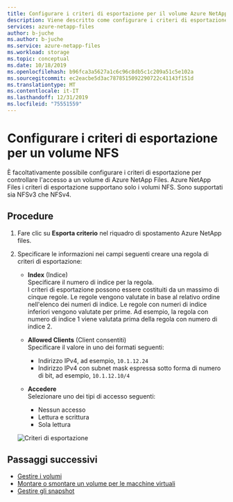 ```yaml
---
title: Configurare i criteri di esportazione per il volume Azure NetApp Files NFS
description: Viene descritto come configurare i criteri di esportazione per controllare l'accesso a un volume NFS utilizzando Azure NetApp Files
services: azure-netapp-files
author: b-juche
ms.author: b-juche
ms.service: azure-netapp-files
ms.workload: storage
ms.topic: conceptual
ms.date: 10/18/2019
ms.openlocfilehash: b96fca3a5627a1c6c96c8db5c1c209a51c5e102a
ms.sourcegitcommit: ec2eacbe5d3ac7878515092290722c41143f151d
ms.translationtype: MT
ms.contentlocale: it-IT
ms.lasthandoff: 12/31/2019
ms.locfileid: "75551559"
---
```

# <a name="configure-export-policy-for-an-nfs-volume"></a>Configurare i criteri di esportazione per un volume NFS

È facoltativamente possibile configurare i criteri di esportazione per controllare l'accesso a un volume di Azure NetApp Files. Azure NetApp Files i criteri di esportazione supportano solo i volumi NFS.  Sono supportati sia NFSv3 che NFSv4. 

## <a name="steps"></a>Procedure 

1.  Fare clic su **Esporta criterio** nel riquadro di spostamento Azure NetApp files. 

2.  Specificare le informazioni nei campi seguenti creare una regola di criteri di esportazione:   
    *  **Index**  (Indice)  
        Specificare il numero di indice per la regola.  
        I criteri di esportazione possono essere costituiti da un massimo di cinque regole. Le regole vengono valutate in base al relativo ordine nell'elenco dei numeri di indice. Le regole con numeri di indice inferiori vengono valutate per prime. Ad esempio, la regola con numero di indice 1 viene valutata prima della regola con numero di indice 2. 

    * **Allowed Clients**  (Client consentiti)  
        Specificare il valore in uno dei formati seguenti:  
        * Indirizzo IPv4, ad esempio, `10.1.12.24` 
        * Indirizzo IPv4 con subnet mask espressa sotto forma di numero di bit, ad esempio, `10.1.12.10/4`

    * **Accedere**  
        Selezionare uno dei tipi di accesso seguenti:  
        * Nessun accesso 
        * Lettura e scrittura
        * Sola lettura

    ![Criteri di esportazione](../media/azure-netapp-files/azure-netapp-files-export-policy.png) 


## <a name="next-steps"></a>Passaggi successivi 
* [Gestire i volumi](azure-netapp-files-manage-volumes.md)
* [Montare o smontare un volume per le macchine virtuali](azure-netapp-files-mount-unmount-volumes-for-virtual-machines.md)
* [Gestire gli snapshot](azure-netapp-files-manage-snapshots.md)
